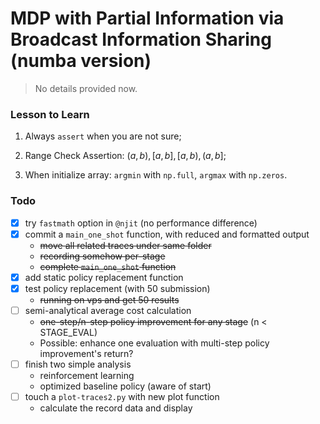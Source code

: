 # MDP with Partial Information via Broadcast Information Sharing (numba version)

> No details provided now.

### Lesson to Learn

1) Always `assert` when you are not sure;

2) Range Check Assertion: $(a,b), [a,b], [a,b), (a,b]$;

3) When initialize array: `argmin` with `np.full`, `argmax` with `np.zeros`.

### Todo

- [x] try `fastmath` option in `@njit` (no performance difference)
- [x] commit a `main_one_shot` function, with reduced and formatted output
    - ~~move all related traces under same folder~~
    - ~~recording somehow per-stage~~
    - ~~complete `main_one_shot` function~~
- [x] add static policy replacement function
- [x] test policy replacement (with 50 submission)
    - ~~running on vps and get 50 results~~
- [ ] semi-analytical average cost calculation
    - ~~one-step/n-step policy improvement for any stage~~ (n < STAGE_EVAL)
    - Possible: enhance one evaluation with multi-step policy improvement's return?
- [ ] finish two simple analysis
    - reinforcement learning
    - optimized baseline policy (aware of start)
- [ ] touch a `plot-traces2.py` with new plot function
    - calculate the record data and display